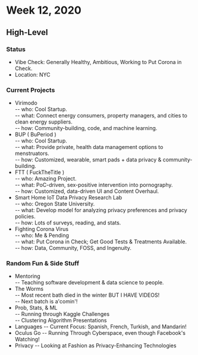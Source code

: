 # Week 12, 2020
## High-Level
### Status
- Vibe Check: Generally Healthy, Ambitious, Working to Put Corona in Check.
- Location: NYC
### Current Projects
- Virimodo  
-- who: Cool Startup.  
-- what: Connect energy consumers, property managers, and cities to clean energy suppliers.  
-- how: Community-building, code, and machine learning.  
- BUP ( BuPeriod )  
-- who: Cool Startup.  
-- what:  Provide private, health data management options to menstruators.  
-- how:  Customized, wearable, smart pads + data privacy & community-building.  
- FTT ( FuckTheTitle )  
-- who:  Amazing Project.    
-- what:  PoC-driven, sex-positive intervention into pornography.  
-- how:  Customized, data-driven UI and Content Overhaul.  
- Smart Home IoT Data Privacy Research Lab  
-- who: Oregon State University.  
-- what: Develop model for analyzing privacy preferences and privacy policies.  
-- how: Lots of surveys, reading, and stats.  
- Fighting Corona Virus  
-- who: Me & Pending  
-- what: Put Corona in Check; Get Good Tests & Treatments Available.  
-- how: Data, Community, FOSS, and Ingenuity.  
### Random Fun & Side Stuff
- Mentoring  
-- Teaching software development & data science to people.  
- The Worms  
-- Most recent bath died in the winter BUT I HAVE VIDEOS!  
-- Next batch is a'comin'!  
- Prob, Stats, & ML  
-- Running through Kaggle Challenges  
-- Clustering Algorithm Presentations  
- Languages
-- Current Focus: Spanish, French, Turkish, and Mandarin!  
- Oculus Go
-- Running Through Cyberspace, even though Facebook's Watching!  
- Privacy 
-- Looking at Fashion as Privacy-Enhancing Technologies
